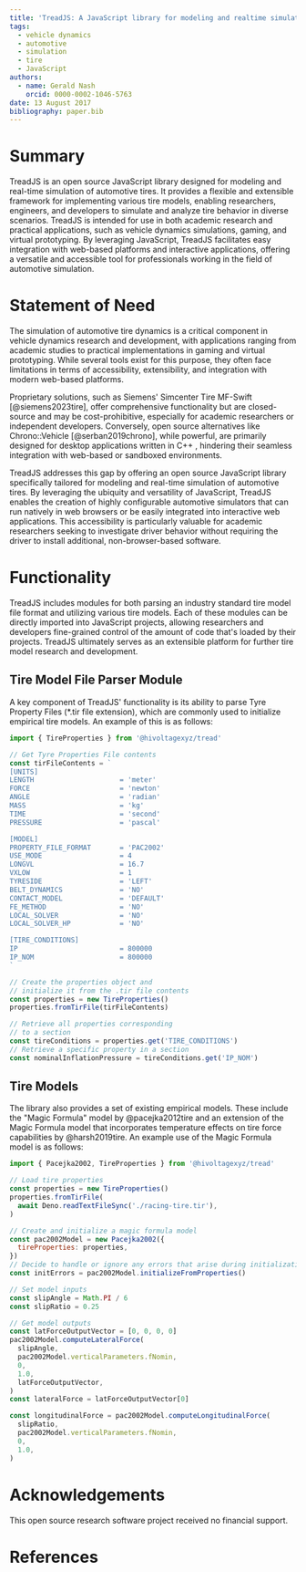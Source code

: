 ```yaml
---
title: 'TreadJS: A JavaScript library for modeling and realtime simulation of automotive tires'
tags:
  - vehicle dynamics
  - automotive
  - simulation
  - tire
  - JavaScript
authors:
  - name: Gerald Nash
    orcid: 0000-0002-1046-5763
date: 13 August 2017
bibliography: paper.bib
---
```


# Summary

TreadJS is an open source JavaScript library designed for modeling and real-time simulation of automotive tires. It provides a flexible and extensible framework for implementing various tire models, enabling researchers, engineers, and developers to simulate and analyze tire behavior in diverse scenarios. TreadJS is intended for use in both academic research and practical applications, such as vehicle dynamics simulations, gaming, and virtual prototyping. By leveraging JavaScript, TreadJS facilitates easy integration with web-based platforms and interactive applications, offering a versatile and accessible tool for professionals working in the field of automotive simulation.


# Statement of Need

The simulation of automotive tire dynamics is a critical component in vehicle dynamics research and development, with applications ranging from academic studies to practical implementations in gaming and virtual prototyping. While several tools exist for this purpose, they often face limitations in terms of accessibility, extensibility, and integration with modern web-based platforms.

Proprietary solutions, such as Siemens' Simcenter Tire MF-Swift [@siemens2023tire], offer comprehensive functionality but are closed-source and may be cost-prohibitive, especially for academic researchers or independent developers. Conversely, open source alternatives like Chrono::Vehicle [@serban2019chrono], while powerful, are primarily designed for desktop applications written in C++ , hindering their seamless integration with web-based or sandboxed environments.

TreadJS addresses this gap by offering an open source JavaScript library specifically tailored for modeling and real-time simulation of automotive tires. By leveraging the ubiquity and versatility of JavaScript, TreadJS enables the creation of highly configurable automotive simulators that can run natively in web browsers or be easily integrated into interactive web applications. This accessibility is particularly valuable for academic researchers seeking to investigate driver behavior without requiring the driver to install additional, non-browser-based software.

# Functionality

TreadJS includes modules for both parsing an industry standard tire model file format and utilizing various tire models. Each of these modules can be directly imported into JavaScript projects, allowing researchers and developers fine-grained control of the amount of code that's loaded by their projects. TreadJS ultimately serves as an extensible platform for further tire model research and development.

## Tire Model File Parser Module

A key component of TreadJS' functionality is its ability to parse Tyre Property Files (*.tir file extension), which are commonly used to initialize empirical tire models. An example of this is as follows:

```javascript
import { TireProperties } from '@hivoltagexyz/tread'

// Get Tyre Properties File contents
const tirFileContents = `
[UNITS]
LENGTH                     = 'meter'
FORCE                      = 'newton'
ANGLE                      = 'radian'
MASS                       = 'kg'
TIME                       = 'second'
PRESSURE                   = 'pascal'

[MODEL]
PROPERTY_FILE_FORMAT       = 'PAC2002'
USE_MODE                   = 4
LONGVL                     = 16.7
VXLOW                      = 1
TYRESIDE                   = 'LEFT'
BELT_DYNAMICS              = 'NO'
CONTACT_MODEL              = 'DEFAULT'
FE_METHOD                  = 'NO'
LOCAL_SOLVER               = 'NO'
LOCAL_SOLVER_HP            = 'NO'

[TIRE_CONDITIONS]
IP                         = 800000
IP_NOM                     = 800000
`

// Create the properties object and
// initialize it from the .tir file contents
const properties = new TireProperties()
properties.fromTirFile(tirFileContents)

// Retrieve all properties corresponding
// to a section
const tireConditions = properties.get('TIRE_CONDITIONS')
// Retrieve a specific property in a section
const nominalInflationPressure = tireConditions.get('IP_NOM')
```

## Tire Models

The library also provides a set of existing empirical models. These include the "Magic Formula" model by @pacejka2012tire and an extension of the Magic Formula model that incorporates temperature effects on tire force capabilities by @harsh2019tire. An example use of the Magic Formula model is as follows:

```javascript
import { Pacejka2002, TireProperties } from '@hivoltagexyz/tread'

// Load tire properties
const properties = new TireProperties()
properties.fromTirFile(
  await Deno.readTextFileSync('./racing-tire.tir'),
)

// Create and initialize a magic formula model
const pac2002Model = new Pacejka2002({
  tireProperties: properties,
})
// Decide to handle or ignore any errors that arise during initialization
const initErrors = pac2002Model.initializeFromProperties()

// Set model inputs
const slipAngle = Math.PI / 6
const slipRatio = 0.25

// Get model outputs
const latForceOutputVector = [0, 0, 0, 0]
pac2002Model.computeLateralForce(
  slipAngle,
  pac2002Model.verticalParameters.fNomin,
  0,
  1.0,
  latForceOutputVector,
)
const lateralForce = latForceOutputVector[0]

const longitudinalForce = pac2002Model.computeLongitudinalForce(
  slipRatio,
  pac2002Model.verticalParameters.fNomin,
  0,
  1.0,
)
```

# Acknowledgements

This open source research software project received no financial support.

# References